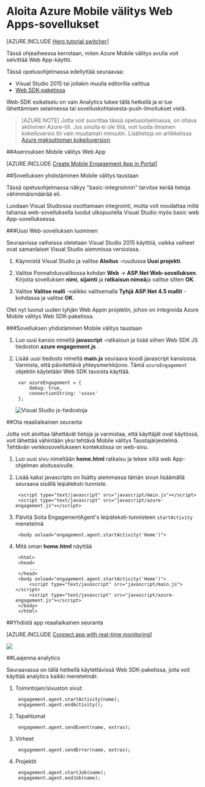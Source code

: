 <properties
    pageTitle="Aloita Azure Mobile välitys verkkosovelluksissa | Microsoft Azure"
    description="Opettele käyttämään Azure Mobile välitys analyysin ja push-ilmoitusten Web Apps-sovellusten kanssa."
    services="mobile-engagement"
    documentationCenter="Mobile"
    authors="piyushjo"
    manager="erikre"
    editor="" />

<tags
    ms.service="mobile-engagement"
    ms.workload="mobile"
    ms.tgt_pltfrm="na"
    ms.devlang="js"
    ms.topic="hero-article"
    ms.date="06/01/2016"
    ms.author="piyushjo" />

# <a name="get-started-with-azure-mobile-engagement-for-web-apps"></a>Aloita Azure Mobile välitys Web Apps-sovellukset

[AZURE.INCLUDE [Hero tutorial switcher](../../includes/mobile-engagement-hero-tutorial-switcher.md)]

Tässä ohjeaiheessa kerrotaan, miten Azure Mobile välitys avulla voit selvittää Web App-käyttö.

Tässä opetusohjelmassa edellyttää seuraavaa:

+ Visual Studio 2015 tai jollakin muulla editorilla valittua
+ [Web SDK-paketissa](http://aka.ms/P7b453) 

Web-SDK esikatselu on vain Analytics tukee tällä hetkellä ja ei tue lähettämisen selaimessa tai sovelluskohtaisesta-push-ilmoitukset vielä. 

> [AZURE.NOTE] Jotta voit suorittaa tässä opetusohjelmassa, on oltava aktiivinen Azure-tili. Jos sinulla ei ole tiliä, voit luoda ilmainen kokeiluversio tili vain muutaman minuutin. Lisätietoja on artikkelissa [Azure maksuttoman kokeiluversion](https://azure.microsoft.com/pricing/free-trial/?WT.mc_id=A0E0E5C02&amp;returnurl=http%3A%2F%2Fazure.microsoft.com%2Fen-us%2Fdocumentation%2Farticles%2Fmobile-engagement-web-app-get-started).

##<a name="setup-mobile-engagement-for-your-web-app"></a>Asennuksen Mobile välitys Web App

[AZURE.INCLUDE [Create Mobile Engagement App in Portal](../../includes/mobile-engagement-create-app-in-portal-new.md)]

##<a id="connecting-app"></a>Sovelluksen yhdistäminen Mobile välitys taustaan

Tässä opetusohjelmassa näkyy "basic-integroinnin" tarvitse kerää tietoja vähimmäismäärää eli.

Luodaan Visual Studiossa osoittamaan integrointi, mutta voit noudattaa millä tahansa web-sovelluksella luodut ulkopuolella Visual Studio myös basic web App-sovelluksessa. 

###<a name="create-a-new-web-app"></a>Uusi Web-sovelluksen luominen

Seuraavissa vaiheissa oletetaan Visual Studio 2015 käyttöä, vaikka vaiheet ovat samanlaiset Visual Studio aiemmissa versioissa. 

1. Käynnistä Visual Studio ja valitse **Aloitus** -ruudussa **Uusi projekti**.

2. Valitse Ponnahdusvalikossa kohdan **Web** -> **ASP.Net Web-sovelluksen**. Kirjoita sovelluksen **nimi**, **sijainti** ja **ratkaisun nimeä**ja valitse sitten **OK**.

3. Valitse **Valitse malli** -valikko valitsemalla **Tyhjä** **ASP.Net 4.5 mallit** -kohdassa ja valitse **OK**. 

Olet nyt luonut uuden tyhjän Web Appin projektin, johon on integroida Azure Mobile välitys Web SDK-paketissa.

###<a name="connect-your-app-to-mobile-engagement-backend"></a>Sovelluksen yhdistäminen Mobile välitys taustaan

1. Luo uusi kansio nimeltä **javascript** -ratkaisun ja lisää siihen Web SDK JS tiedoston **azure engagement.js** . 

2. Lisää uusi tiedosto nimeltä **main.js** seuraava koodi javascript kansiossa. Varmista, että päivitettävä yhteysmerkkijono. Tämä `azureEngagement` objektin käytetään Web SDK tavoista käyttää. 

        var azureEngagement = {
            debug: true,
            connectionString: 'xxxxx'
        };

    ![Visual Studio js-tiedostoja][1]

##<a name="enable-real-time-monitoring"></a>Ota reaaliaikainen seuranta

Jotta voit aloittaa lähettävät tietoja ja varmistaa, että käyttäjät ovat käytössä, voit lähettää vähintään yksi tehtävä Mobile välitys Taustajärjestelmä. Tehtävän verkkosovellukseen kontekstissa on web-sivu. 

1. Luo uusi sivu nimeltään **home.html** ratkaisu ja tekee siitä web App-ohjelman aloitussivulle. 
2. Lisää kaksi javascripts on lisätty aiemmassa tämän sivun lisäämällä seuraava sisällä leipäteksti-tunniste. 

        <script type="text/javascript" src="javascript/main.js"></script>
        <script type="text/javascript" src="javascript/azure-engagement.js"></script>

3. Päivitä Soita EngagementAgent's leipäteksti-tunnisteen `startActivity` menetelmä
        
        <body onload="engagement.agent.startActivity('Home')">

4. Mitä oman **home.html** näyttää
        
        <html>
        <head>
            ...
        </head>
        <body onload="engagement.agent.startActivity('Home')">
            <script type="text/javascript" src="javascript/main.js"></script>
            <script type="text/javascript" src="javascript/azure-engagement.js"></script>
        </body>
        </html>

##<a name="connect-app-with-real-time-monitoring"></a>Yhdistä app reaaliaikainen seuranta

[AZURE.INCLUDE [Connect app with real-time monitoring](../../includes/mobile-engagement-connect-app-with-monitor.md)]

![][2]

##<a name="extend-analytics"></a>Laajenna analytics

Seuraavassa on tällä hetkellä käytettävissä Web SDK-paketissa, joita voit käyttää analytics kaikki menetelmät:

1. Toimintojen/sivuston sivut:

        engagement.agent.startActivity(name);
        engagement.agent.endActivity();

2. Tapahtumat
        
        engagement.agent.sendEvent(name, extras);

3. Virheet

        engagement.agent.sendError(name, extras);

4. Projektit

        engagement.agent.startJob(name);
        engagement.agent.endJob(name);

<!-- Images. -->
[1]: ./media/mobile-engagement-web-app-get-started/visual-studio-solution-js.png
[2]: ./media/mobile-engagement-web-app-get-started/session.png

